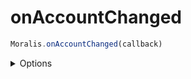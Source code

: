 # onAccountChanged


```js
Moralis.onAccountChanged(callback)
```

<details><summary>Options</summary><br/>

- callback function
  
    
</details>

